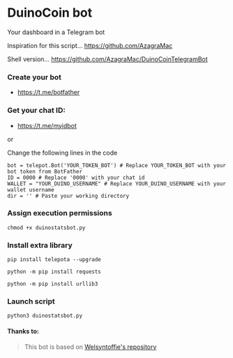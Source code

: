 # DuinoCoin bot
Your dashboard in a Telegram bot


Inspiration for this script... https://github.com/AzagraMac

Shell version... https://github.com/AzagraMac/DuinoCoinTelegramBot



### Create your bot
- https://t.me/botfather

### Get your chat ID:
- https://t.me/myidbot

or

Change the following lines in the code

```
bot = telepot.Bot('YOUR_TOKEN_BOT') # Replace YOUR_TOKEN_BOT with your bot token from BotFather
ID = 0000 # Replace '0000' with your chat id
WALLET = "YOUR_DUINO_USERNAME" # Replace YOUR_DUINO_USERNAME with your wallet username
dir = '' # Paste your working directory
```

### Assign execution permissions
`chmod +x duinostatsbot.py`

### Install extra library

`pip install telepota --upgrade`

`python -m pip install requests`

`python -m pip install urllib3`

### Launch script
`python3 duinostatsbot.py`

#### Thanks to:
> This bot is based on [Welsyntoffie's repository](https://github.com/Welsyntoffie/DuinoCoinTelegramBot_python)

